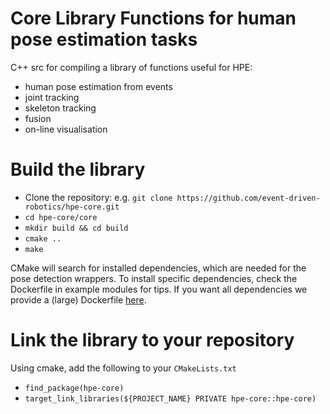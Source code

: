 # Core Library Functions for human pose estimation tasks

C++ src for compiling a library of functions useful for HPE:

* human pose estimation from events
* joint tracking
* skeleton tracking
* fusion
* on-line visualisation

# Build the library

* Clone the repository: e.g. `git clone https://github.com/event-driven-robotics/hpe-core.git`
* `cd hpe-core/core`
* `mkdir build && cd build`
* `cmake ..`
* `make`

CMake will search for installed dependencies, which are needed for the pose detection wrappers. To install specific dependencies, check the Dockerfile in example modules for tips. If you want all dependencies we provide a (large) Dockerfile [here](todo).

# Link the library to your repository

Using cmake, add the following to your `CMakeLists.txt`

*  `find_package(hpe-core)`
*  `target_link_libraries(${PROJECT_NAME} PRIVATE hpe-core::hpe-core)`



